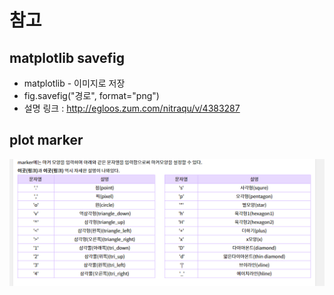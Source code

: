 # 참고
## matplotlib savefig
- matplotlib - 이미지로 저장
- fig.savefig("경로", format="png")
- 설명 링크 : http://egloos.zum.com/nitraqu/v/4383287
## plot marker
![plot marker](images/plot%20marker.png)